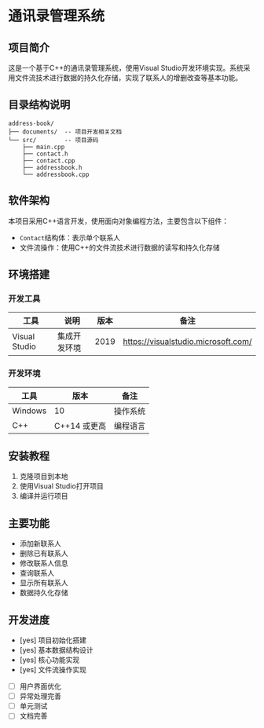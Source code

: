 # 通讯录管理系统

## 项目简介

这是一个基于C++的通讯录管理系统，使用Visual Studio开发环境实现。系统采用文件流技术进行数据的持久化存储，实现了联系人的增删改查等基本功能。

## 目录结构说明

```
address-book/
├── documents/  -- 项目开发相关文档
└── src/        -- 项目源码
    ├── main.cpp
    ├── contact.h
    ├── contact.cpp
    ├── addressbook.h
    └── addressbook.cpp
```

## 软件架构

本项目采用C++语言开发，使用面向对象编程方法，主要包含以下组件：

- `Contact`结构体：表示单个联系人
- 文件流操作：使用C++的文件流技术进行数据的读写和持久化存储

## 环境搭建

### 开发工具

| 工具 | 说明 | 版本 | 备注 |
|---|---|---|---|
| Visual Studio | 集成开发环境 | 2019 | https://visualstudio.microsoft.com/ |

### 开发环境

| 工具 | 版本 | 备注 |
|---|---|---|
| Windows | 10 | 操作系统 |
| C++ | C++14 或更高 | 编程语言 |

## 安装教程

1. 克隆项目到本地
2. 使用Visual Studio打开项目
3. 编译并运行项目

## 主要功能

- 添加新联系人
- 删除已有联系人
- 修改联系人信息
- 查询联系人
- 显示所有联系人
- 数据持久化存储

## 开发进度

- [yes] 项目初始化搭建
- [yes] 基本数据结构设计
- [yes] 核心功能实现
- [yes] 文件流操作实现
- [ ] 用户界面优化
- [ ] 异常处理完善
- [ ] 单元测试
- [ ] 文档完善
